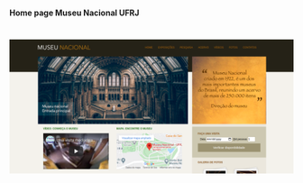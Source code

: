 #### Home page Museu Nacional UFRJ


<h1 align="center" >
  <img alt="home" title="home" src="./assets/home3.png" />
</h1>